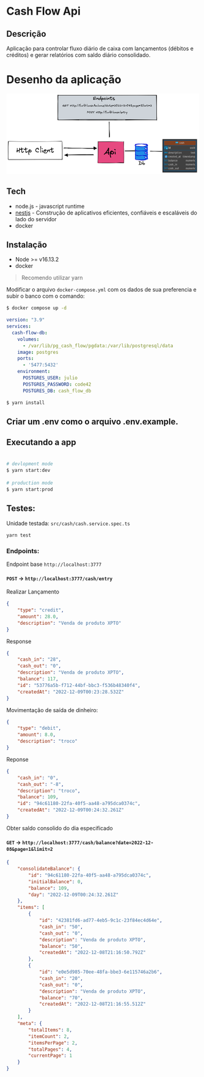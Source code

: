# Cash Flow Api

## Descrição

Aplicação para controlar fluxo diário de caixa com lançamentos (débitos e créditos) e
gerar relatórios com saldo diário consolidado.

# Desenho da aplicação

![img](/docs/system-design.png)

## Tech

- node.js - javascript runtime
- [nestjs](https://nestjs.com/) - Construção de aplicativos eficientes,
  confiáveis e escaláveis do lado do servidor
- docker

## Instalação

- Node >= v16.13.2
- docker

> Recomendo utilizar yarn

Modificar o arquivo `docker-compose.yml` com os dados de sua preferencia e subir
o banco com o comando:

```bash
$ docker compose up -d
```

```yml
version: "3.9"
services: 
  cash-flow-db:
    volumes: 
      - /var/lib/pg_cash_flow/pgdata:/var/lib/postgresql/data
    image: postgres
    ports:
      - '5477:5432'
    environment:
      POSTGRES_USER: julio
      POSTGRES_PASSWORD: code42
      POSTGRES_DB: cash_flow_db
```

```bash
$ yarn install
```

## Criar um .env como o arquivo .env.example.

## Executando a app

```bash

# devlopment mode
$ yarn start:dev

# production mode
$ yarn start:prod
```

## Testes:

Unidade testada: `src/cash/cash.service.spec.ts`

```bash
yarn test
```

### Endpoints:

Endpoint base `http://localhost:3777`

#### `POST` -> `http://localhost:3777/cash/entry`

Realizar Lançamento

```json
{
	"type": "credit",
	"amount": 28.0,
	"description": "Venda de produto XPTO"
}
```

Response

```json
{
	"cash_in": "28",
	"cash_out": "0",
	"description": "Venda de produto XPTO",
	"balance": 117,
	"id": "53776a5b-f712-44bf-bbc3-f536b48340f4",
	"createdAt": "2022-12-09T00:23:28.532Z"
}
```

Movimentação de saída de dinheiro:

```json
{
	"type": "debit",
	"amount": 8.0,
	"description": "troco"
}
```
Reponse

```json
{
	"cash_in": "0",
	"cash_out": "-8",
	"description": "troco",
	"balance": 109,
	"id": "94c61180-22fa-40f5-aa48-a795dca0374c",
	"createdAt": "2022-12-09T00:24:32.261Z"
}
```

Obter saldo consolido do dia especificado

#### `GET` -> `http://localhost:3777/cash/balance?date=2022-12-08&page=1&limit=2`

```json
{
	"consolidateBalance": {
		"id": "94c61180-22fa-40f5-aa48-a795dca0374c",
		"initialBalance": 0,
		"balance": 109,
		"day": "2022-12-09T00:24:32.261Z"
	},
	"items": [
		{
			"id": "42381fd6-ad77-4eb5-9c1c-23f84ec4d64e",
			"cash_in": "50",
			"cash_out": "0",
			"description": "Venda de produto XPTO",
			"balance": "50",
			"createdAt": "2022-12-08T21:16:50.792Z"
		},
		{
			"id": "e0e5d985-70ee-48fa-bbe3-6e115746a2b6",
			"cash_in": "20",
			"cash_out": "0",
			"description": "Venda de produto XPTO",
			"balance": "70",
			"createdAt": "2022-12-08T21:16:55.512Z"
		}
	],
	"meta": {
		"totalItems": 8,
		"itemCount": 2,
		"itemsPerPage": 2,
		"totalPages": 4,
		"currentPage": 1
	}
}
```
